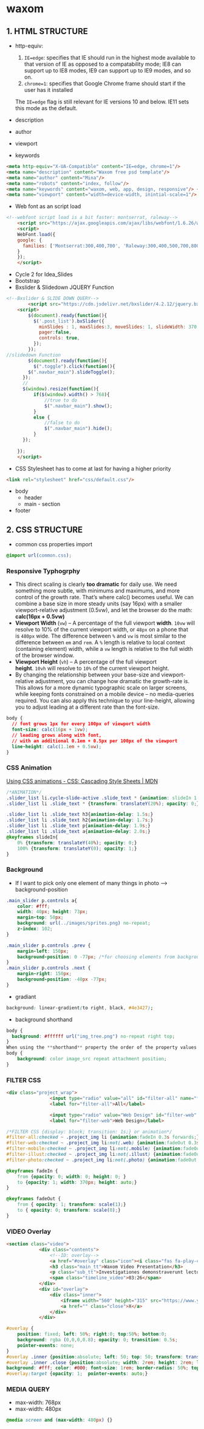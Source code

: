 # waxom

## 1. HTML STRUCTURE

- http-equiv:
    1. `IE=edge`: specifies that IE should run in the highest mode available to that version of IE as opposed to a compatability mode; IE8 can support up to IE8 modes, IE9 can support up to IE9 modes, and so on.
    2. `chrome=1`: specifies that Google Chrome frame should start if the user has it installed

    The `IE=edge` flag is still relevant for IE versions 10 and below. IE11 sets this mode as the default.

- description
- author
- viewport
- keywords

```html
<meta http-equiv="X-UA-Compatible" content="IE=edge, chrome=1"/> 
<meta name="description" content="Waxom free psd template"/>
<meta name="author" content="Mina"/>
<meta name="robots" content="index, follow"/>
<meta name="keywords" content="waxom, web, app, design, responsive"/> <!--site search keywords in web -->
<meta name="viewport" content="width=device-width, inintial-scale=1"/>
```

- Web font as an script load

```html
<!--webfont script load is a bit faster: montserrat, raleway-->
	<script src="https://ajax.googleapis.com/ajax/libs/webfont/1.6.26/webfont.js"></script>
	<script>
  	WebFont.load({
    google: {
      families: ['Montserrat:300,400,700', 'Raleway:300,400,500,700,800']
    }
  	});
	</script>
```

- Cycle 2 for Idea_Slides
- Bootstrap
- Bxslider & Slidedown JQUERY Function

```html
<!--Bxslider & SLIDE DOWN QUERY-->
		<script src="https://cdn.jsdelivr.net/bxslider/4.2.12/jquery.bxslider.min.js"></script>
	<script>
		$(document).ready(function(){
		  $('.post_list').bxSlider({
			minSlides : 1, maxSlides:3, moveSlides: 1, slideWidth: 370, slideMargin: 30,
			pager:false,
			controls: true,
		  });
		});
//slidedown Function
		$(document).ready(function(){
		  $(".toggle").click(function(){
		$(".navbar_main").slideToggle();
	  });
	  //
	  $(window).resize(function(){
		  if($(window).width() > 768){
			  //true to do
			  $(".navbar_main").show();
		  }
		  else {
			  //false to do
			  $(".navbar_main").hide();
		  }
	  });
	  
	});
	</script>
```

- CSS Stylesheet has to come at last for having a higher priority

```html
<link rel="stylesheet" href="css/default.css"/>
```

- body
    - header
    - main - section
- footer

## 2. CSS STRUCTURE

- common css properties import

```css
@import url(common.css);
```

### Responsive Typhogrphy

- This direct scaling is clearly **too dramatic** for daily use. We need something more subtle, with minimums and maximums, and more control of the growth rate. That’s where calc() becomes useful. We can combine a base size in more steady units (say 16px) with a smaller viewport-relative adjustment (0.5vw), and let the browser do the math: **calc(16px + 0.5vw)**
- **Viewport Width** (`vw`) – A percentage of the full viewport **width**. `10vw` will resolve to 10% of the current viewport width, or `48px` on a phone that is `480px` wide. The difference between `%` and `vw` is most similar to the difference between `em` and `rem`. A `%` length is relative to local context (containing element) width, while a `vw` length is relative to the full width of the browser window.
- **Viewport Height** (`vh`) – A percentage of the full viewport **height**. `10vh` will resolve to `10%` of the current viewport height.
- By changing the relationship between your base-size and viewport-relative adjustment, you can change how dramatic the growth-rate is. This allows for a more dynamic typographic scale on larger screens, while keeping fonts constrained on a mobile device – no media-queries required. You can also apply this technique to your line-height, allowing you to adjust leading at a different rate than the font-size.

```css
body {
  // font grows 1px for every 100px of viewport width
  font-size: calc(16px + 1vw);
  // leading grows along with font,
  // with an additional 0.1em + 0.5px per 100px of the viewport
  line-height: calc(1.1em + 0.5vw);
}
```

### CSS Animation

[Using CSS animations - CSS: Cascading Style Sheets | MDN](https://developer.mozilla.org/en-US/docs/Web/CSS/CSS_Animations/Using_CSS_animations)

```css
/*ANIMATION*/
.slider_list li.cycle-slide-active .slide_text * {animation: slideIn 1.5s forwards ease-out;}
.slider_list li .slide_text * {transform: translateY(20%); opacity: 0;}

.slider_list li .slide_text h3{animation-delay: 1.5s;}
.slider_list li .slide_text h2{animation-delay: 1.7s;}
.slider_list li .slide_text p{animation-delay: 1.9s;}
.slider_list li .slide_text a{animation-delay: 2.0s;}
@keyframes slideIn{
    0% {transform: translateY(40%); opacity: 0;}
    100% {transform: translateY(0); opacity: 1;} 
}
```

### Background

- If I want to pick only one element of many things in photo —> background-position

```css
.main_slider p.controls a{
    color: #fff;
    width: 40px; height: 73px;
    margin-top: 50px;
    background: url(../images/sprites.png) no-repeat;
    z-index: 102;
} 

.main_slider p.controls .prev {
    margin-left: 150px;
    background-position: 0 -77px; /*for choosing elements from background*/
}
.main_slider p.controls .next {
    margin-right: 150px;
    background-position: -40px -77px;
}
```

- gradiant

```css
background: linear-gradient(to right, black, #4e3427);
```

- background shorthand

```css
body {
  background: #ffffff url("img_tree.png") no-repeat right top;
}
When using the **shorthand** property the order of the property values is:
body {
	background: color image_src repeat attachment position; 
}
```

### FILTER CSS

```html
<div class="project_wrap">
				<input type="radio" value="all" id="filter-all" name="filter" checked />
				<label for="filter-all">All</label>

				<input type="radio" value="Web Design" id="filter-web" name="filter"/>
				<label for="filter-web">Web Design</label>
```

```css
/*FILTER CSS {display: block; transition: 1s;} or animation*/
#filter-all:checked ~ .project_img li {animation:fadeIn 0.3s forwards;}
#filter-web:checked ~ .project_img li:not(.web) {animation:fadeOut 0.3s forwards}
#filter-mobile:checked ~ .project_img li:not(.mobile) {animation:fadeOut 0.3s forwards}
#filter-illust:checked ~ .project_img li:not(.illust) {animation:fadeOut 0.3s forwards}
#filter-photo:checked ~ .project_img li:not(.photo) {animation:fadeOut 0.3s forwards}

@keyframes fadeIn {
    from {opacity: 0; width: 0; height: 0; }
    to {opacity: 1; width: 370px; height: auto;}
}

@keyframes fadeOut {
    from { opacity: 1; transform: scale(1);}
    to { opacity: 0; transform: scale(0);}
}
```

### VIDEO Overlay

```html
<section class="video">
			<div class="contents">
				<!--ID: overlay-->
				<a href="#overlay" class="icon"><i class="fas fa-play-circle"></i></a>
				<h3 class="main_tt">Waxom Video Presentation</h3>
				<p class="sub_tt">Investigationes demonstraverunt lectores legre me lius quad li legunt seaplus. Claritas est eiam processus dynamicus. Qui sequiur mutationem consuetudium.</p>
				<span class="timeline_video">03:26</span>
			</div>
			<div id="overlay">
				<div class="inner">
					<iframe width="560" height="315" src="https://www.youtube.com/embed/NXD-WJYtkyc" title="YouTube video player" frameborder="0" allow="accelerometer; autoplay; clipboard-write; encrypted-media; gyroscope; picture-in-picture" allowfullscreen></iframe>					
					<a href="" class="close">X</a>
				</div>
			</div>
```

```css
#overlay {
    position: fixed; left: 50%; right:0; top:50%; bottom:0; 
    background: rgba (0,0,0,0.8); opacity: 0; transition: 0.5s;
    pointer-events: none;
}
#overlay .inner {position:absolute; left: 50; top: 50; transform: translate(-50%, -50%)}
#overlay .inner .close {position:absolute; width: 2rem; height: 2rem; left: 50; top: 50; transform: translate(-50%, -50%);
background: #fff; color: #000; font-size: 1rem; border-radius: 50%; top: -1rem; right: -1rem; line-height:2rem;}
#overlay:target {opacity: 1;  pointer-events: auto;}
```

### MEDIA QUERY

- max-width: 768px
- max-width: 480px

```css
@media screen and (max-width: 480px) {}
```
